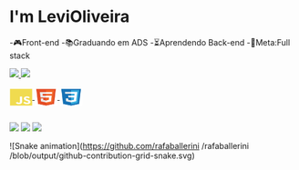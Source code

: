# I'm LeviOliveira

-🎮Front-end
-📚Graduando em ADS
-⏳Aprendendo Back-end
-💎Meta:Full stack

  <a href="https://github.com/LeviOliveira1">
  <img height="180em" src="https://github-readme-stats.vercel.app/api?username=LeviOliveira1&show_icons=true&theme=merko&include_all_commits=true&count_private=true"/>
  <img height="180em" src="https://github-readme-stats.vercel.app/api/top-langs/?username=LeviOliveira1&layout=compact&langs_count=7&theme=merko"/>
</div>
<div style="display: inline_block"><br>
<img align="center" alt="Levi-Js" height="30" width="40" src="https://raw.githubusercontent.com/devicons/devicon/master/icons/javascript/javascript-plain.svg">
 <img align="center" alt="Levi-HTML" height="30" width="40" src="https://raw.githubusercontent.com/devicons/devicon/master/icons/html5/html5-original.svg">
<img align="center" alt="Levi-CSS" height="30" width="40" src="https://raw.githubusercontent.com/devicons/devicon/master/icons/css3/css3-original.svg">
 </div>
 
   ##
 
 <div>
<a href="https://instagram.com/levioliveira_1" target="_blank"><img src="https://img.shields.io/badge/-Instagram-%23E4405F?style=for-the-badge&logo=instagram&logoColor=white" target="_blank"></a>
<a href="https://www.linkedin.com/in/levi-oliveira-martins-costa-3970b1211" target="_blank"><img src="https://img.shields.io/badge/-LinkedIn-%230077B5?style=for-the-badge&logo=linkedin&logoColor=white" target="_blank"></a> 
  <a href = "mailto:levideoliveira2016@outlook.com"><img src="https://img.shields.io/badge/Microsoft_Outlook-0078D4?style=for-the-badge&logo=microsoft-outlook&logoColor=white" target="_blank"></a>

![Snake animation](https://github.com/rafaballerini
/rafaballerini
/blob/output/github-contribution-grid-snake.svg)
</div>

  
